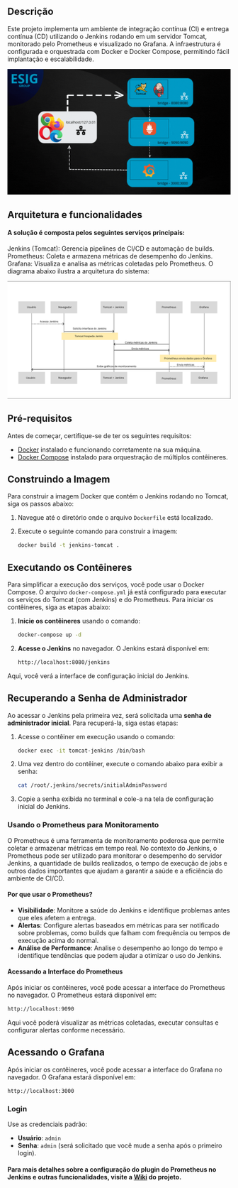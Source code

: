## Descrição
Este projeto implementa um ambiente de integração contínua (CI) e entrega contínua (CD) utilizando o Jenkins rodando em um servidor Tomcat, monitorado pelo Prometheus e visualizado no Grafana. A infraestrutura é configurada e orquestrada com Docker e Docker Compose, permitindo fácil implantação e escalabilidade.

![ambiente-docker](./assets/ESIG.gif)

## Arquitetura e funcionalidades

#### A solução é composta pelos seguintes serviços principais:

Jenkins (Tomcat): Gerencia pipelines de CI/CD e automação de builds.
Prometheus: Coleta e armazena métricas de desempenho do Jenkins.
Grafana: Visualiza e analisa as métricas coletadas pelo Prometheus.
O diagrama abaixo ilustra a arquitetura do sistema:

![arquitetura](./assets/arq.png)

## Pré-requisitos

Antes de começar, certifique-se de ter os seguintes requisitos:

- [Docker](https://docs.docker.com/get-docker/) instalado e funcionando corretamente na sua máquina.
- [Docker Compose](https://docs.docker.com/compose/install/) instalado para orquestração de múltiplos contêineres.

## Construindo a Imagem

Para construir a imagem Docker que contém o Jenkins rodando no Tomcat, siga os passos abaixo:

1. Navegue até o diretório onde o arquivo `Dockerfile` está localizado.
2. Execute o seguinte comando para construir a imagem:

    ```bash
    docker build -t jenkins-tomcat .
    ```

## Executando os Contêineres

Para simplificar a execução dos serviços, você pode usar o Docker Compose. O arquivo `docker-compose.yml` já está configurado para executar os serviços do Tomcat (com Jenkins) e do Prometheus. Para iniciar os contêineres, siga as etapas abaixo:

1. **Inicie os contêineres** usando o comando:

    ```bash
    docker-compose up -d
    ```

2. **Acesse o Jenkins** no navegador. O Jenkins estará disponível em:

    ```bash
    http://localhost:8080/jenkins
    ```

Aqui, você verá a interface de configuração inicial do Jenkins.

## Recuperando a Senha de Administrador

Ao acessar o Jenkins pela primeira vez, será solicitada uma **senha de administrador inicial**. Para recuperá-la, siga estas etapas:

1. Acesse o contêiner em execução usando o comando:

    ```bash
    docker exec -it tomcat-jenkins /bin/bash
    ```

2. Uma vez dentro do contêiner, execute o comando abaixo para exibir a senha:

    ```bash
    cat /root/.jenkins/secrets/initialAdminPassword
    ```

3. Copie a senha exibida no terminal e cole-a na tela de configuração inicial do Jenkins.

### Usando o Prometheus para Monitoramento

O Prometheus é uma ferramenta de monitoramento poderosa que permite coletar e armazenar métricas em tempo real. No contexto do Jenkins, o Prometheus pode ser utilizado para monitorar o desempenho do servidor Jenkins, a quantidade de builds realizados, o tempo de execução de jobs e outros dados importantes que ajudam a garantir a saúde e a eficiência do ambiente de CI/CD.

#### Por que usar o Prometheus?

- **Visibilidade**: Monitore a saúde do Jenkins e identifique problemas antes que eles afetem a entrega.
- **Alertas**: Configure alertas baseados em métricas para ser notificado sobre problemas, como builds que falham com frequência ou tempos de execução acima do normal.
- **Análise de Performance**: Analise o desempenho ao longo do tempo e identifique tendências que podem ajudar a otimizar o uso do Jenkins.

#### Acessando a Interface do Prometheus

Após iniciar os contêineres, você pode acessar a interface do Prometheus no navegador. O Prometheus estará disponível em:

```bash
http://localhost:9090
```

Aqui você poderá visualizar as métricas coletadas, executar consultas e configurar alertas conforme necessário.

## Acessando o Grafana

Após iniciar os contêineres, você pode acessar a interface do Grafana no navegador. O Grafana estará disponível em:

```
http://localhost:3000
```

### Login

Use as credenciais padrão:

- **Usuário**: `admin`
- **Senha**: `admin` (será solicitado que você mude a senha após o primeiro login).

#### Para mais detalhes sobre a configuração do plugin do Prometheus no Jenkins e outras funcionalidades, visite a [Wiki](https://github.com/micherenio-nascimento/Teste-ESIG/wiki#conclus%C3%A3o) do projeto.